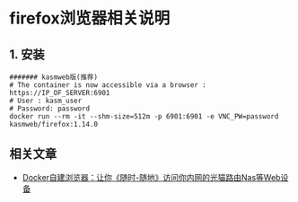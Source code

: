 # firefox浏览器相关说明

## 1. 安装

```shell
####### kasmweb版(推荐)
# The container is now accessible via a browser : https://IP_OF_SERVER:6901
# User : kasm_user
# Password: password
docker run --rm -it --shm-size=512m -p 6901:6901 -e VNC_PW=password kasmweb/firefox:1.14.0
```

## 相关文章

- [Docker自建浏览器：让你《随时-随地》访问你内网的光猫路由Nas等Web设备](https://mp.weixin.qq.com/s/8jzfNUlqhnnjjrkbbh0o-Q)
